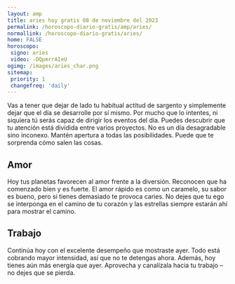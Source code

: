 ```yaml
---
layout: amp
title: aries hoy gratis 08 de noviembre del 2023 
permalink: /horoscopo-diario-gratis/amp/aries/
normallink: /horoscopo-diario-gratis/aries/
home: FALSE
horoscopo:
 signo: aries
 video: -DQpmrrAIeU
ogimg: /images/aries_char.png
sitemap:
 priority: 1
 changefreq: 'daily'
---
```



Vas a tener que dejar de lado tu habitual actitud de sargento y simplemente dejar que el día se desarrolle por sí mismo. Por mucho que lo intentes, ni siquiera tú serás capaz de dirigir los eventos del día. Puedes descubrir que tu atención está dividida entre varios proyectos. No es un día desagradable sino inconexo. Mantén apertura a todas las posibilidades. Puede que te sorprenda cómo salen las cosas.

## Amor

Hoy tus planetas favorecen al amor frente a la diversión. Reconocen que ha comenzado bien y es fuerte. El amor rápido es como un caramelo, su sabor es bueno, pero si tienes demasiado te provoca caries. No dejes que tu ego se interponga en el camino de tu corazón y las estrellas siempre estarán ahí para mostrar el camino.

## Trabajo

Continúa hoy con el excelente desempeño que mostraste ayer. Todo está cobrando mayor intensidad, así que no te detengas ahora. Además, hoy tienes aún más energía que ayer. Aprovecha y canalízala hacia tu trabajo –no dejes que se pierda.